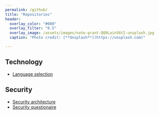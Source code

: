 ```yaml
---
permalink: /github/
title: "Repositories"
header:
  overlay_color: "#000"
  overlay_filter: "0.5"
  overlay_image: /assets/images/nate-grant-QQ9LainS6tI-unsplash.jpg
  caption: "Photo credit: [**Unsplash**](https://unsplash.com)"

---
```


## Technology
- [Language selection](https://github.com/Pettersson-dev/Language-selection)

## Security
- [Security architecture](https://github.com/Pettersson-dev/Security-architecture)
- [Security questionaire](https://github.com/Pettersson-dev/Security-questionnaire)
